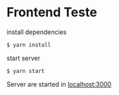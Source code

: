 # Frontend Teste


install dependencies
```
$ yarn install 
```

start server
```
$ yarn start
```

Server are started in
[localhost:3000](http://localhost:3000)
